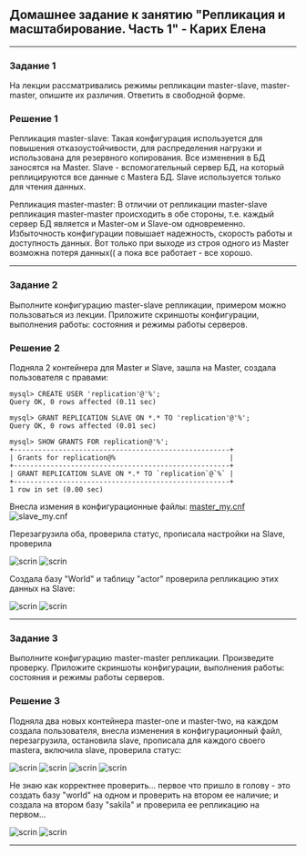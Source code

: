 ## Домашнее задание к занятию "Репликация и масштабирование. Часть 1" - Карих Елена
---
### Задание 1

На лекции рассматривались режимы репликации master-slave, master-master, опишите их различия.
Ответить в свободной форме.

### Решение 1

Репликация master-slave: Такая конфигурация используется для повышения отказоустойчивости, для распределения нагрузки
и использована для резервного копирования. Все изменения в БД заносятся на Master. Slave - вспомогательный сервер БД, на который реплицируются все данные с Mastera БД. Slave используется только для чтения данных.

Репликация master-master: В отличии от репликации master-slave репликация master-master происходить в обе стороны, т.е. каждый сервер БД является и Master-ом и Slave-ом одновременно. Избыточность конфигурации повышает надежность, скорость работы и доступность данных.
Вот только при выходе из строя одного из Master возможна потеря данных(( а пока все работает - все хорошо.

---
### Задание 2

Выполните конфигурацию master-slave репликации, примером можно пользоваться из лекции.
Приложите скриншоты конфигурации, выполнения работы: состояния и режимы работы серверов.

### Решение 2

Подняла 2 контейнера для Master и Slave, зашла на Master, создала пользователя с правами:

```
mysql> CREATE USER 'replication'@'%';
Query OK, 0 rows affected (0.11 sec)

mysql> GRANT REPLICATION SLAVE ON *.* TO 'replication'@'%';
Query OK, 0 rows affected (0.01 sec)

mysql> SHOW GRANTS FOR replication@'%';
+-----------------------------------------------------+
| Grants for replication@%                            |
+-----------------------------------------------------+
| GRANT REPLICATION SLAVE ON *.* TO `replication`@`%` |
+-----------------------------------------------------+
1 row in set (0.00 sec)
```

Внесла измения в конфигурационные файлы: [master_my.cnf](master_my.cnf) ![slave_my.cnf](slave_my.cnf)

Перезагрузила оба, проверила статус, прописала настройки на Slave, проверила

![scrin](scrin1.png)
![scrin](scrin2.png)

Создала базу "World" и таблицу "actor" проверила репликацию этих данных на Slave:

![scrin](scrin3.png)
![scrin](scrin4.png)

---
### Задание 3

Выполните конфигурацию master-master репликации. Произведите проверку.
Приложите скриншоты конфигурации, выполнения работы: состояния и режимы работы серверов.

### Решение 3

Подняла два новых контейнера master-one и master-two, на каждом создала пользователя, внесла изменения в конфигурационный файл, перезагрузила, остановила slave, прописала для каждого своего mastera, включила slave, проверила статус:

![scrin](scrin5.png)
![scrin](scrin6.png)
![scrin](scrin7.png)
![scrin](scrin8.png) 

Не знаю как корректнее проверить... первое что пришло в голову - это создать базу "world" на одном и проверить на втором ее наличие; 
и создала на втором базу "sakila" и проверила ее репликацию на первом...

![scrin](scrin9.png)
![scrin](scrin10.png)

---
